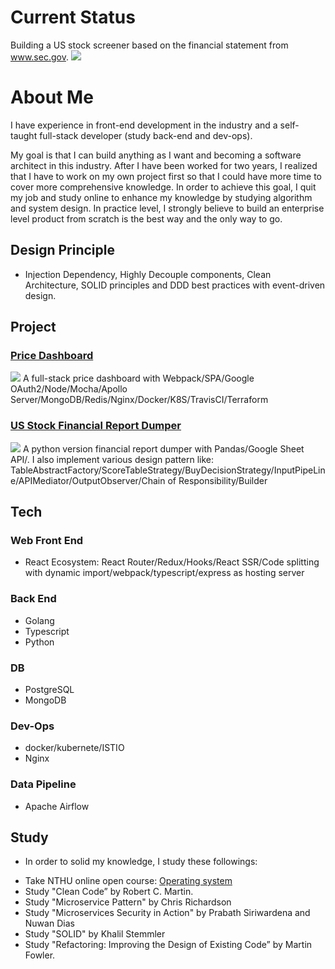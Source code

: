 
# Current Status
Building a US stock screener based on the financial statement from www.sec.gov.
![](https://media-exp1.licdn.com/dms/image/C562DAQEqJr6YnoiD9g/profile-treasury-image-shrink_800_800/0/1601878254660?e=1611046800&v=beta&t=QemJrBbPJCBkm7tj9j1rr6mO6dFCbZjsLVmH9Vyb4-c)

# About Me
I have experience in front-end development in the industry and a self-taught full-stack developer (study back-end and dev-ops).

My goal is that I can build anything as I want and becoming a software architect in this industry. After I have been worked for two years, I realized that I have to work on my own project first so that I could have more time to cover more comprehensive knowledge. In order to achieve this goal, I quit my job and study online to enhance my knowledge by studying algorithm and system design. In practice level, I strongly believe to build an enterprise level product from scratch is the best way and the only way to go.


<!--
**DanielLin9406/DanielLin9406** is a ✨ _special_ ✨ repository because its `README.md` (this file) appears on your GitHub profile.

Here are some ideas to get you started:

- 🔭 I’m currently working on ...
- 🌱 I’m currently learning ...
- 👯 I’m looking to collaborate on ...
- 🤔 I’m looking for help with ...
- 💬 Ask me about ...
- 📫 How to reach me: ...
- 😄 Pronouns: ...
- ⚡ Fun fact: ...
-->

## Design Principle
* Injection Dependency, Highly Decouple components, Clean Architecture, SOLID principles and DDD best practices with event-driven design.

## Project
### [Price Dashboard](https://github.com/DanielLin9406/fullstack-priceDashboard)
![](https://camo.githubusercontent.com/7568e4065731762af6316c308f71e03214008b27bd35b20064bc328f17ead31d/68747470733a2f2f692e696d6775722e636f6d2f7241664a4456462e706e67)
A full-stack price dashboard with Webpack/SPA/Google OAuth2/Node/Mocha/Apollo Server/MongoDB/Redis/Nginx/Docker/K8S/TravisCI/Terraform
### [US Stock Financial Report Dumper](https://github.com/DanielLin9406/worker-financialReportScreenr)
![](https://media-exp1.licdn.com/dms/image/C562DAQH9XaG2V-e3MQ/profile-treasury-image-shrink_1920_1920/0/1597585003429?e=1611046800&v=beta&t=JAlvZ-c8ioPLnUl2bS6bLiCK1SzDTv0Q6g8rUhjfUcw)
A python version financial report dumper with Pandas/Google Sheet API/. I also implement various design pattern like: TableAbstractFactory/ScoreTableStrategy/BuyDecisionStrategy/InputPipeLine/APIMediator/OutputObserver/Chain of Responsibility/Builder

## Tech
### Web Front End
* React Ecosystem: React Router/Redux/Hooks/React SSR/Code splitting with dynamic import/webpack/typescript/express as hosting server

### Back End
* Golang
* Typescript
* Python

### DB
* PostgreSQL
* MongoDB

### Dev-Ops
* docker/kubernete/ISTIO
* Nginx

### Data Pipeline
* Apache Airflow

## Study
* In order to solid my knowledge, I study these followings:
- Take NTHU online open course: [Operating system](https://www.youtube.com/playlist?list=PLS0SUwlYe8czigQPzgJTH2rJtwm0LXvDX)
- Study "Clean Code” by Robert C. Martin.
- Study "Microservice Pattern" by Chris Richardson
- Study "Microservices Security in Action" by Prabath Siriwardena and Nuwan Dias
- Study "SOLID" by Khalil Stemmler
- Study "Refactoring: Improving the Design of Existing Code” by Martin Fowler.
